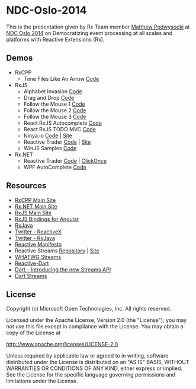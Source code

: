 NDC-Oslo-2014
=============

This is the presentation given by Rx Team member [Matthew Podwysocki](http://twitter.com/mattpodwysocki) at [NDC Oslo 2014](http://www.ndcoslo.com/) on Democratizing event processing at all scales and platforms with Reactive Extensions (Rx).

## Demos ##
- RxCPP
  - Time Files Like An Arrow [Code](https://github.com/Reactive-Extensions/RxCpp/tree/master/Rx/CPP/MfcTimeFliesLikeAnArrow)
- RxJS
  - Alphabet Invasion [Code](https://github.com/reactive-extensions/NDC-Oslo-2014/tree/master/demos/alphabetinvasion)
  - Drag and Drop [Code](https://github.com/reactive-extensions/NDC-Oslo-2014/tree/master/demos/dragndrop)
  - Follow the Mouse 1 [Code](https://github.com/reactive-extensions/NDC-Oslo-2014/tree/master/demos/mouse1)
  - Follow the Mouse 2 [Code](https://github.com/reactive-extensions/NDC-Oslo-2014/tree/master/demos/mouse2)
  - Follow the Mouse 3 [Code](https://github.com/reactive-extensions/NDC-Oslo-2014/tree/master/demos/mouse3)
  - React RxJS Autocomplete [Code](https://github.com/eliseumds/react-autocomplete)
  - React RxJS TODO MVC [Code](https://github.com/fdecampredon/react-rxjs-todomvc)
  - Ninya.io [Code](https://github.com/PascalPrecht/StackWho) | [Site](http://stackwho.herokuapp.com/)
  - Reactive Trader [Code](https://github.com/AdaptiveConsulting/ReactiveTrader) | [Site](https://reactivetrader.azurewebsites.net/) 
  - WinJS Samples [Code](https://github.com/reactive-extensions/NDC-Oslo-2014/tree/master/demos/WinJS)
- Rx.NET
  - Reactive Trader [Code](https://github.com/AdaptiveConsulting/ReactiveTrader) | [ClickOnce](https://reactivetrader.blob.core.windows.net/client/Adaptive.ReactiveTrader.application)
  - WPF AutoComplete [Code](https://github.com/reactive-extensions/NDC-Oslo-2014/tree/master/demos/DictionarySuggest)

## Resources ##
- [RxCPP Main Site](https://github.com/Reactive-Extensions/RxCPP/)
- [Rx.NET Main Site](https://github.com/Reactive-Extensions/Rx.NET/)
- [RxJS Main Site](http://github.com/reactive-extensions/RxJS)
- [RxJS Bindings for Angular](http://github.com/reactive-extensions/rx.angular.js)
- [RxJava](http://github.com/netflix/RxJava)
- [Twitter - ReactiveX](http://twitter.com/ReactiveX)
- [Twitter - RxJava](http://twitter.com/RxJava)
- [Reactive Manifesto](http://reactivemanifesto.org)
- Reactive Streams [Repository](http://www.reactive-streams.org/) | [Site](http://reactive-streams.org)
- [WHATWG Streams](https://github.com/whatwg/streams)
- [Reactive-Dart](https://github.com/financeCoding/Reactive-Dart)
- [Dart - Introducing the new Streams API](http://news.dartlang.org/2012/11/introducing-new-streams-api.html)
- [Dart Streams](https://api.dartlang.org/apidocs/channels/stable/dartdoc-viewer/dart-async)

## License ##

Copyright (c) Microsoft Open Technologies, Inc.  All rights reserved.

Licensed under the Apache License, Version 2.0 (the "License"); you
may not use this file except in compliance with the License. You may
obtain a copy of the License at

http://www.apache.org/licenses/LICENSE-2.0

Unless required by applicable law or agreed to in writing, software
distributed under the License is distributed on an "AS IS" BASIS,
WITHOUT WARRANTIES OR CONDITIONS OF ANY KIND, either express or
implied. See the License for the specific language governing permissions
and limitations under the License.